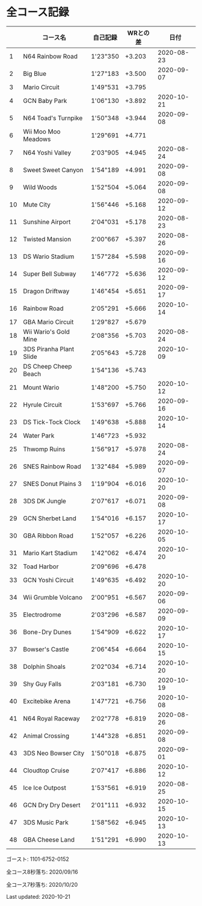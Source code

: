 # 全コース記録

||コース名|自己記録|WRとの差|日付
|--|--|--|--|--|
|1|N64 Rainbow Road|1'23"350|+3.203|2020-08-23|
|2|Big Blue|1'27"183|+3.500|2020-09-07|
|3|Mario Circuit|1'49"531|+3.795||
|4|GCN Baby Park|1'06"130|+3.892|2020-10-21|
|5|N64 Toad's Turnpike|1'50"348|+3.944|2020-09-08|
|6|Wii Moo Moo Meadows|1'29"691|+4.771||
|7|N64 Yoshi Valley|2'03"905|+4.945|2020-08-24|
|8|Sweet Sweet Canyon|1'54"189|+4.991|2020-09-08|
|9|Wild Woods|1'52"504|+5.064|2020-09-08|
|10|Mute City|1'56"446|+5.168|2020-09-12|
|11|Sunshine Airport|2'04"031|+5.178|2020-08-23|
|12|Twisted Mansion|2'00"667|+5.397|2020-08-26|
|13|DS Wario Stadium|1'57"284|+5.598|2020-09-16|
|14|Super Bell Subway|1'46"772|+5.636|2020-09-12|
|15|Dragon Driftway|1'46"454|+5.651|2020-09-17|
|16|Rainbow Road|2'05"291|+5.666|2020-10-14|
|17|GBA Mario Circuit|1'29"827|+5.679||
|18|Wii Wario's Gold Mine|2'08"356|+5.703|2020-08-24|
|19|3DS Piranha Plant Slide|2'05"643|+5.728|2020-10-09|
|20|DS Cheep Cheep Beach|1'54"136|+5.743||
|21|Mount Wario|1'48"200|+5.750|2020-10-12|
|22|Hyrule Circuit|1'53"697|+5.766|2020-09-16|
|23|DS Tick-Tock Clock|1'49"638|+5.888|2020-10-14|
|24|Water Park|1'46"723|+5.932||
|25|Thwomp Ruins|1'56"917|+5.978|2020-08-24|
|26|SNES Rainbow Road|1'32"484|+5.989|2020-09-07|
|27|SNES Donut Plains 3|1'19"904|+6.016|2020-10-20|
|28|3DS DK Jungle|2'07"617|+6.071|2020-09-08|
|29|GCN Sherbet Land|1'54"016|+6.157|2020-10-17|
|30|GBA Ribbon Road|1'52"057|+6.226|2020-10-05|
|31|Mario Kart Stadium|1'42"062|+6.474|2020-10-20|
|32|Toad Harbor|2'09"696|+6.478||
|33|GCN Yoshi Circuit|1'49"635|+6.492|2020-10-20|
|34|Wii Grumble Volcano|2'00"951|+6.567|2020-09-06|
|35|Electrodrome|2'03"296|+6.587|2020-09-09|
|36|Bone-Dry Dunes|1'54"909|+6.622|2020-10-17|
|37|Bowser's Castle|2'06"454|+6.664|2020-10-15|
|38|Dolphin Shoals|2'02"034|+6.714|2020-10-20|
|39|Shy Guy Falls|2'03"181|+6.730|2020-10-19|
|40|Excitebike Arena|1'47"721|+6.756|2020-10-08|
|41|N64 Royal Raceway|2'02"778|+6.819|2020-08-26|
|42|Animal Crossing|1'44"328|+6.851|2020-09-08|
|43|3DS Neo Bowser City|1'50"018|+6.875|2020-09-01|
|44|Cloudtop Cruise|2'07"417|+6.886|2020-10-12|
|45|Ice Ice Outpost|1'53"561|+6.919|2020-08-25|
|46|GCN Dry Dry Desert|2'01"111|+6.932|2020-10-15|
|47|3DS Music Park|1'58"562|+6.945|2020-10-13|
|48|GBA Cheese Land|1'51"291|+6.990|2020-10-13|

ゴースト: 1101-6752-0152

全コース8秒落ち: 2020/09/16

全コース7秒落ち: 2020/10/20

Last updated: 2020-10-21
